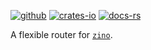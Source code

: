 [![github]](https://github.com/zino-rs/zino)
[![crates-io]](https://crates.io/crates/zino-router)
[![docs-rs]](https://docs.rs/zino-router)

[github]: https://img.shields.io/badge/github-8da0cb?labelColor=555555&logo=github
[crates-io]: https://img.shields.io/badge/crates.io-fc8d62?labelColor=555555&logo=rust
[docs-rs]: https://img.shields.io/badge/docs.rs-66c2a5?labelColor=555555&logo=docs.rs

A flexible router for [`zino`].

[`zino`]: https://github.com/zino-rs/zino

